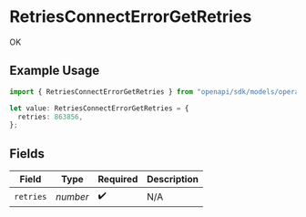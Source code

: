 # RetriesConnectErrorGetRetries

OK

## Example Usage

```typescript
import { RetriesConnectErrorGetRetries } from "openapi/sdk/models/operations";

let value: RetriesConnectErrorGetRetries = {
  retries: 863856,
};
```

## Fields

| Field              | Type               | Required           | Description        |
| ------------------ | ------------------ | ------------------ | ------------------ |
| `retries`          | *number*           | :heavy_check_mark: | N/A                |